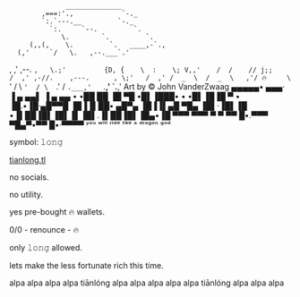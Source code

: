                   ______________
            ,===:'.,            `-._
            `:.`---.__         `-._
              `:.     `--.         `.
                 \.        `.         `.
         (,,(,    \.         `.   ____,-`.,
      (,'     `/   \.   ,--.___`.'
  ,  ,'  ,--.  `,   \.;'         `
   `{D, {    \  :    \;
     V,,'    /  /    //
     j;;    /  ,' ,-//.    ,---.      ,
     \;'   /  ,' /  _  \  /  _  \   ,'/
    🔥     \   `'  / \  `'  / \  `.' /
            `.___,'   `.__,'   `.__,'  Art by © John VanderZwaag
      ▄▄▄▄▄▪   ▄▄▄·  ▐ ▄ ▄▄▌         ▐ ▄  ▄▄ •
      •██  ██ ▐█ ▀█ •█▌▐███•  ▪     •█▌▐█▐█ ▀ ▪
       ▐█.▪▐█·▄█▀▀█ ▐█▐▐▌██▪   ▄█▀▄ ▐█▐▐▌▄█ ▀█▄
       ▐█▌·▐█▌▐█ ▪▐▌██▐█▌▐█▌▐▌▐█▌.▐▌██▐█▌▐█▄▪▐█
       ▀▀▀ ▀▀▀ ▀  ▀ ▀▀ █▪.▀▀▀  ▀█▄▀▪▀▀ █▪·▀▀▀▀
          ʸᵒᵘ ʷⁱˡˡ ʳⁱᵈᵉ ˡⁱᵏᵉ ᵃ ᵈʳᵃᵍᵒⁿ ᵍᵒᵈ

symbol: 𝚕𝚘𝚗𝚐

[tianlong.tl](https://tianlong.tl)

no socials.

no utility.

yes pre-bought 🔥 wallets.

0/0 - renounce - 🔥

only 𝚕𝚘𝚗𝚐 allowed.

lets make the less fortunate rich this time.

alpa alpa alpa alpa tiānlóng alpa alpa alpa alpa alpa tiānlóng alpa alpa alpa
